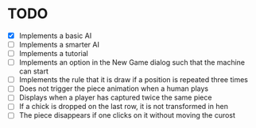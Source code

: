 # TODO

- [x] Implements a basic AI
- [ ] Implements a smarter AI
- [ ] Implements a tutorial
- [ ] Implements an option in the New Game dialog such that the machine can start
- [ ] Implements the rule that it is draw if a position is repeated three times
- [ ] Does not trigger the piece animation when a human plays
- [ ] Displays when a player has captured twice the same piece
- [ ] If a chick is dropped on the last row, it is not transformed in hen
- [ ] The piece disappears if one clicks on it without moving the curost
